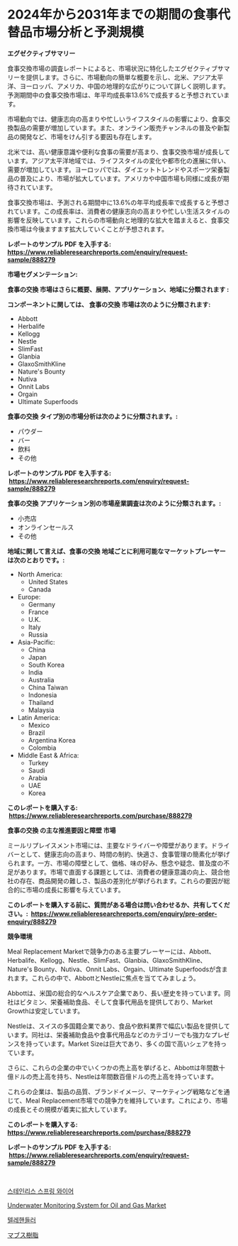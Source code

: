 <p><h1>2024年から2031年までの期間の食事代替品市場分析と予測規模</h1></p><p><strong>エグゼクティブサマリー</strong></p>
<p><p>食事交換市場の調査レポートによると、市場状況に特化したエグゼクティブサマリーを提供します。さらに、市場動向の簡単な概要を示し、北米、アジア太平洋、ヨーロッパ、アメリカ、中国の地理的な広がりについて詳しく説明します。予測期間中の食事交換市場は、年平均成長率13.6%で成長すると予想されています。</p><p>市場動向では、健康志向の高まりや忙しいライフスタイルの影響により、食事交換製品の需要が増加しています。また、オンライン販売チャンネルの普及や新製品の開発など、市場をけん引する要因も存在します。</p><p>北米では、高い健康意識や便利な食事の需要が高まり、食事交換市場が成長しています。アジア太平洋地域では、ライフスタイルの変化や都市化の進展に伴い、需要が増加しています。ヨーロッパでは、ダイエットトレンドやスポーツ栄養製品の普及により、市場が拡大しています。アメリカや中国市場も同様に成長が期待されています。</p><p>食事交換市場は、予測される期間中に13.6%の年平均成長率で成長すると予想されています。この成長率は、消費者の健康志向の高まりや忙しい生活スタイルの影響を反映しています。これらの市場動向と地理的な拡大を踏まえると、食事交換市場は今後ますます拡大していくことが予想されます。</p></p>
<p><strong>レポートのサンプル PDF を入手する: <a href="https://www.reliableresearchreports.com/enquiry/request-sample/888279">https://www.reliableresearchreports.com/enquiry/request-sample/888279</a></strong></p>
<p><strong>市場セグメンテーション:</strong></p>
<p><strong> 食事の交換 市場はさらに概要、展開、アプリケーション、地域に分類されます :</strong></p>
<p><strong>コンポーネントに関しては、 食事の交換 市場は次のように分類されます: &nbsp;</strong></p>
<p><ul><li>Abbott</li><li>Herbalife</li><li>Kellogg</li><li>Nestle</li><li>SlimFast</li><li>Glanbia</li><li>GlaxoSmithKline</li><li>Nature's Bounty</li><li>Nutiva</li><li>Onnit Labs</li><li>Orgain</li><li>Ultimate Superfoods</li></ul></p>
<p><strong> 食事の交換 タイプ別の市場分析は次のように分類されます。:</strong></p>
<p><ul><li>パウダー</li><li>バー</li><li>飲料</li><li>その他</li></ul></p>
<p><strong>レポートのサンプル PDF を入手する: &nbsp;<a href="https://www.reliableresearchreports.com/enquiry/request-sample/888279">https://www.reliableresearchreports.com/enquiry/request-sample/888279</a></strong></p>
<p><strong> 食事の交換 アプリケーション別の市場産業調査は次のように分類されます。:</strong></p>
<p><ul><li>小売店</li><li>オンラインセールス</li><li>その他</li></ul></p>
<p><strong>地域に関して言えば、食事の交換 地域ごとに利用可能なマーケットプレーヤーは次のとおりです。:</strong></p>
<p><ul>
    <li>
        North America:
        <ul>
            <li>United States</li>
            <li>Canada</li>
        </ul>
    </li>
    <li>
        Europe:
        <ul>
            <li>Germany</li>
            <li>France</li>
            <li>U.K.</li>
            <li>Italy</li>
            <li>Russia</li>
        </ul>
    </li>
    <li>
        Asia-Pacific:
        <ul>
            <li>China</li>
            <li>Japan</li>
            <li>South Korea</li>
            <li>India</li>
            <li>Australia</li>
            <li>China Taiwan</li>
            <li>Indonesia</li>
            <li>Thailand</li>
            <li>Malaysia</li>
        </ul>
    </li>
    <li>
        Latin America:
        <ul>
            <li>Mexico</li>
            <li>Brazil</li>
            <li>Argentina Korea</li>
            <li>Colombia</li>
        </ul>
    </li>
    <li>
        Middle East & Africa:
        <ul>
            <li>Turkey</li>
            <li>Saudi</li>
            <li>Arabia</li>
            <li>UAE</li>
            <li>Korea</li>
        </ul>
    </li>
    </ul></p>
<p><strong>このレポートを購入する: &nbsp;<a href="https://www.reliableresearchreports.com/purchase/888279">https://www.reliableresearchreports.com/purchase/888279</a></strong></p>
<p><strong>食事の交換 の主な推進要因と障壁 市場</strong></p>
<p><p>ミールリプレイスメント市場には、主要なドライバーや障壁があります。ドライバーとして、健康志向の高まり、時間の制約、快適さ、食事管理の簡素化が挙げられます。一方、市場の障壁として、価格、味の好み、懸念や疑念、普及度の不足があります。市場で直面する課題としては、消費者の健康意識の向上、競合他社の存在、商品開発の難しさ、製品の差別化が挙げられます。これらの要因が総合的に市場の成長に影響を与えています。</p></p>
<p><strong>このレポートを購入する前に、質問がある場合は問い合わせるか、共有してください。:&nbsp; <a href="https://www.reliableresearchreports.com/enquiry/pre-order-enquiry/888279">https://www.reliableresearchreports.com/enquiry/pre-order-enquiry/888279</a></strong></p>
<p><strong>競争環境</strong></p>
<p><p>Meal Replacement Marketで競争力のある主要プレーヤーには、Abbott、Herbalife、Kellogg、Nestle、SlimFast、Glanbia、GlaxoSmithKline、Nature's Bounty、Nutiva、Onnit Labs、Orgain、Ultimate Superfoodsが含まれます。これらの中で、AbbottとNestleに焦点を当ててみましょう。</p><p>Abbottは、米国の総合的なヘルスケア企業であり、長い歴史を持っています。同社はビタミン、栄養補助食品、そして食事代用品を提供しており、Market Growthは安定しています。</p><p>Nestleは、スイスの多国籍企業であり、食品や飲料業界で幅広い製品を提供しています。同社は、栄養補助食品や食事代用品などのカテゴリーでも強力なプレゼンスを持っています。Market Sizeは巨大であり、多くの国で高いシェアを持っています。</p><p>さらに、これらの企業の中でいくつかの売上高を挙げると、Abbottは年間数十億ドルの売上高を持ち、Nestleは年間数百億ドルの売上高を持っています。</p><p>これらの企業は、製品の品質、ブランドイメージ、マーケティング戦略などを通じて、Meal Replacement市場での競争力を維持しています。これにより、市場の成長とその規模が着実に拡大しています。</p></p>
<p><strong>このレポートを購入する: &nbsp; <a href="https://www.reliableresearchreports.com/purchase/888279">https://www.reliableresearchreports.com/purchase/888279</a></strong></p>
<p><strong>レポートのサンプル PDF を入手する: &nbsp;<a href="https://www.reliableresearchreports.com/enquiry/request-sample/888279">https://www.reliableresearchreports.com/enquiry/request-sample/888279</a></strong><strong></strong></p>
<p>&nbsp;</p>
<p><p><a href="https://github.com/TimmyMann6767/Market-Research-Report-List-1/blob/main/123558515595.md">스테인리스 스프링 와이어</a></p><p><a href="https://github.com/Airanohannonzb68e5pb53oc1/Market-Research-Report-List-1/blob/main/underwater-monitoring-system-for-oil-and-gas-market.md">Underwater Monitoring System for Oil and Gas Market</a></p><p><a href="https://github.com/JeromeRtyau89966/Market-Research-Report-List-1/blob/main/617877115596.md">텔레핸들러</a></p><p><a href="https://github.com/AriMuller2009/Market-Research-Report-List-1/blob/main/689651916621.md">マブス樹脂</a></p></p>